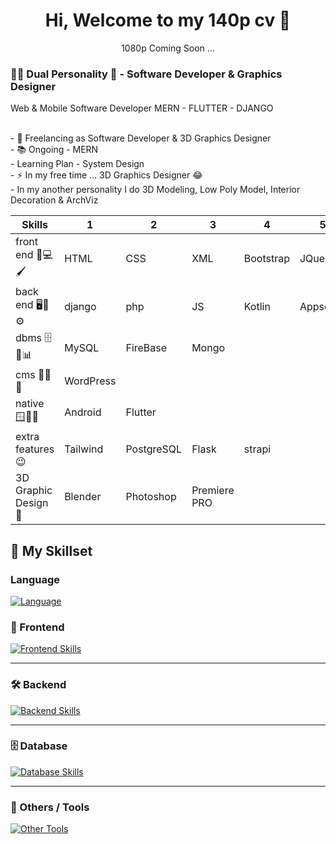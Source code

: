 <h1 align="center"> Hi, Welcome to my 140p cv 👋</h1>
<p align="center">1080p Coming Soon ...</p>
<h3 align="left">👩‍💻 Dual Personality 🥲 - Software Developer & Graphics Designer </h3>

Web & Mobile Software Developer 
MERN - FLUTTER - DJANGO 

<p align="left">
  <br>- 🔭 Freelancing as Software Developer & 3D Graphics Designer
  <br>- 📚 Ongoing - MERN
  <br>- Learning Plan - System Design
  <br>- ⚡ In my free time ... 3D Graphics Designer 😂
  <br>- In my another personality I do 3D Modeling, Low Poly Model, Interior Decoration & ArchViz
</p>

| Skills |1|2|3|4|5|6|
|--------------------|------------|------------|----------|-------------|-----------|-----|
| front end 🎨💻🖌️ | HTML | CSS | XML | Bootstrap | JQuery | |
| back end 🖥️🔧⚙️ | django | php | JS | Kotlin | Appscript | Node & express |
| dbms 🗄️💾📊 | MySQL | FireBase | Mongo | | | |
| cms 📝📑🌐 | WordPress | | | | | |
| native 🪟🍏🤖 | Android | Flutter | | | | |
| extra features 😉 | Tailwind | PostgreSQL | Flask | strapi | | |
| 3D Graphic Design 🍩 | Blender | Photoshop | Premiere PRO


## 🚀 My Skillset

### Language  
[![Language](https://skillicons.dev/icons?i=java,python,c,cpp,kotlin,php)]()

### 🎨 Frontend  
[![Frontend Skills](https://skillicons.dev/icons?i=html,css,bootstrap,tailwind,jquery,flutter)]()

---

### 🛠️ Backend  
[![Backend Skills](https://skillicons.dev/icons?i=js,php,django,nodejs,express,kotlin,googlecloud)]()

---

### 🗄️ Database  
[![Database Skills](https://skillicons.dev/icons?i=mysql,firebase,mongodb,postgres)]()

---

### 🧰 Others / Tools  
[![Other Tools](https://skillicons.dev/icons?i=wordpress,blender,photoshop,premierepro,strapi)]()
